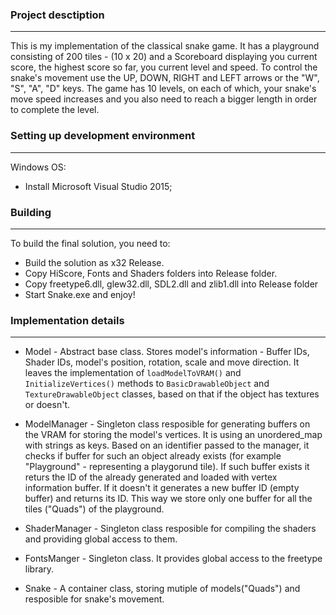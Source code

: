 ### Project desctiption
_________________________________________________________________________________________

This is my implementation of the classical snake game. It has a playground consisting of 200 tiles - (10 x 20)
and a Scoreboard displaying you current score, the highest score so far, you current level and speed.
To control the snake's movement use the UP, DOWN, RIGHT and LEFT arrows or the "W", "S", "A", "D" keys.
The game has 10 levels, on each of which, your snake's move speed increases and you also need to reach a bigger length
in order to complete the level. 

### Setting up development environment
_________________________________________________________________________________________

Windows OS:

* Install Microsoft Visual Studio 2015;


### Building
_________________________________________________________________________________________

To build the final solution, you need to:

* Build the solution as x32 Release.
* Copy HiScore, Fonts and Shaders folders into Release folder.
* Copy freetype6.dll, glew32.dll, SDL2.dll and zlib1.dll into Release folder
* Start Snake.exe and enjoy!

### Implementation details
_________________________________________________________________________________________

* Model - Abstract base class. Stores model's information - Buffer IDs, Shader IDs,
model's position, rotation, scale and move direction. It leaves the implementation of 
`loadModelToVRAM()` and `InitializeVertices()` methods to `BasicDrawableObject` and `TextureDrawableObject` classes,
based on that if the object has textures or doesn't.

* ModelManager - Singleton class resposible for generating buffers on the VRAM for storing the model's vertices.
It is using an unordered_map with strings as keys. Based on an identifier passed to the manager, 
it checks if buffer for such an object already exists (for example "Playground" - representing a playgorund tile).
If such buffer exists it returs the ID of the already generated and loaded with vertex information buffer. 
If it doesn't it generates a new buffer ID (empty buffer) and returns its ID.
This way we store only one buffer for all the tiles ("Quads") of the playground.

* ShaderManager - Singleton class resposible for compiling the shaders and providing global access to them.

* FontsManger - Singleton class. It provides global access to the freetype library.

* Snake - A container class, storing mutiple of models("Quads") and resposible for snake's movement. 